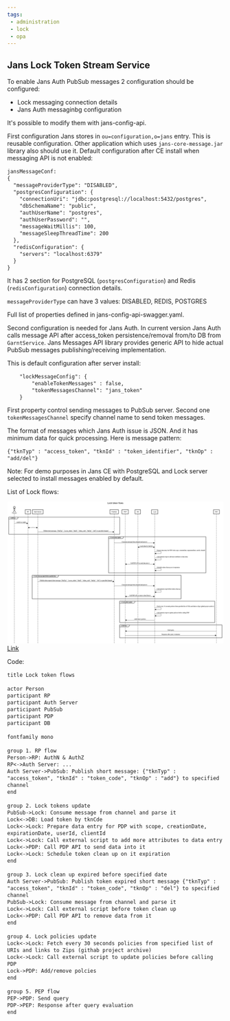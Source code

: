 ```yaml
---
tags:
 - administration
 - lock
 - opa
---
```


## Jans Lock Token Stream Service

To enable Jans Auth PubSub messages 2 configuration should be configured:
  * Lock messaging connection details
  * Jans Auth messaginbg configuration
  
It's possible to modify them with jans-config-api.

First configuration Jans stores in `ou=configuration,o=jans` entry. This is reusable configuration. Other application which uses `jans-core-message.jar` library also should use it.
Default configuration after CE install when messaging API is not enabled:

```
jansMessageConf:
{
  "messageProviderType": "DISABLED",
  "postgresConfiguration": {
    "connectionUri": "jdbc:postgresql://localhost:5432/postgres",
    "dbSchemaName": "public",
    "authUserName": "postgres",
    "authUserPassword": "",
    "messageWaitMillis": 100,
    "messageSleepThreadTime": 200
  },
  "redisConfiguration": {
    "servers": "localhost:6379"
  }
}
```

It has 2 section for PostgreSQL (`postgresConfiguration`) and Redis (`redisConfiguration`) connection details.

`messageProviderType` can have 3 values: DISABLED, REDIS, POSTGRES

Full list of properties defined in jans-config-api-swagger.yaml.


Second configuration is needed for Jans Auth. In current version Jans Auth calls message API after access_token persistence/removal from/to DB from `GarntService`. Jans Messages API library provides generic API to hide actual PubSub messages publishing/receiving implementation.

This is default configuration after server install:

```
    "lockMessageConfig": {
        "enableTokenMessages" : false,
        "tokenMessagesChannel": "jans_token"
    }
```
First property control sending messages to PubSub server. Second one `tokenMessagesChannel` specify channel name to send token messages.

The format of messages which Jans Auth issue is JSON. And it has minimum data for quick processing. Here is message pattern:

```
{"tknTyp" : "access_token", "tknId" : "token_identifier", "tknOp" : "add/del"}
```

Note: For demo purposes in Jans CE with PostgreSQL and Lock server selected to install messages enabled by default.


List of Lock flows:

![Combined diagram](../../assets/lock-flows.png)
[Link](https://sequencediagram.org/index.html#initialData=C4S2BsFMAIBkHsDGBrax7MgO2gM3PAO4DOAUKQIaLoBO0ACpDcfFqQA4U2iIidbBoAJXocuPPhQHQAggFdgAC2gBlJgDcmY7iF79B9OQCMVx7RP0MAIqM469UwVYBC5XK2C4KAWxDgAntDerPDkAOY08HLs0ACMAHTC9HgEhKSMzKwAtAB8IgBcsgqKAHLQAGRFSgBapCIAPLnySqoaTIXxnaTNymo0mjS5hibGhcPgIMTKU-DcQZDExBRhkIUA3gBEwMhYACr+7BvQhRtUiAvEAPromFgbADTQWzsAkgAmRyc32JeI8G+QB5PbZYADyh2OTwobw+AF80PBoMR2JBeLgQJA3tBEIopFhIOBSNg3uFItFoAAmRIIFAI27EaDRN4UYCQdLGUxGXI05CFADCrGIcm8MBFi2WMFwkW82NxWHx4GgUixdmIMDApB5jRyLkKCGhdOw0CMgRBfIBmqQyG1PLGNEgdhgzOAFGg2GANEC7jo9Bs0EIYGmfxRj0Q9pZIFYVhZkEekAAHuwQDQI1GY485GqaO9QxN3e9LSgbVb+RRwIqE6yaFgy0iw3xBOglTCgrMYCyPSAjAoFgjoM7Xe7PYXrUMbKXy9ZkjJ6C8+2qsFiB9AQAJERqtdyS6ocZi5FBDThEFApIyYqwV4IE0mU6BWETF6SojEAMzUq3Yk84cnX5OY42QN6MDIqiIDov+zpsj0rT9EwQwcqMDDGBMUyHm6iZ-liMxzGKSwrNAmwgvsEInGcFzXBg2BAs8WDvJ8wKUVgvz-ICjw0eC9EbAC4AbPCTYgWiGJYjieIEuyIxcjktrQAKWBCiK8zivhUrwDKInygSSqLtAqrqsAI7FigE4VvGVY1oqxD1uwghGIBbZocekCntEBljvQxlTrIs59vawSaP2LKuipMoasST7kgALO+tLsPAEy8L2TIxq5UnbgAYpAwA4m6AyBC+AAMSKoqwbwMrF8UYgywVIiign-ihgjwLg0AAKpCC8DLKtAExYMgDJNtUfAMgAFGEgYUEYOmRAAVqighcDiICaAAlCl0l8mWJlmbWlk0A2fZJayOlxbolUAUB2KbauYRTiObmFDIMIAPS+fA-nlQlZBhaQETPtAACsiT0AAosk+BEOkoP3a02kAI5yEw-jpDYQyg4UQgLLFcntrgVbQPDiM5WWcipmwxJAA)


Code:

```
title Lock token flows

actor Person
participant RP
participant Auth Server
participant PubSub
participant PDP
participant DB

fontfamily mono

group 1. RP flow
Person->RP: AuthN & AuthZ
RP<->Auth Server: ...
Auth Server->PubSub: Publish short message: {"tknTyp" : "access_token", "tknId" : "token_code", "tknOp" : "add"} to specified channel
end

group 2. Lock tokens update
PubSub->Lock: Consume message from channel and parse it
Lock<->DB: Load token by tknCde
Lock<->Lock: Prepare data entry for PDP with scope, creationDate, expirationDate, userId, clientId
Lock<->Lock: Call external script to add more attributes to data entry
Lock<->PDP: Call PDP API to send data into it
Lock<->Lock: Schedule token clean up on it expiration
end

group 3. Lock clean up expired before specified date
Auth Server->PubSub: Publish token expired short message {"tknTyp" : "access_token", "tknId" : "token_code", "tknOp" : "del"} to specified channel
PubSub->Lock: Consume message from channel and parse it
Lock<->Lock: Call external script before token clean up
Lock<->PDP: Call PDP API to remove data from it
end

group 4. Lock policies update
Lock<->Lock: Fetch every 30 seconds policies from specified list of URIs and links to Zips (githab project archive)
Lock<->Lock: Call external script to update policies before calling PDP
Lock->PDP: Add/remove polcies
end

group 5. PEP flow
PEP->PDP: Send query
PDP->PEP: Response after query evaluation
end
```